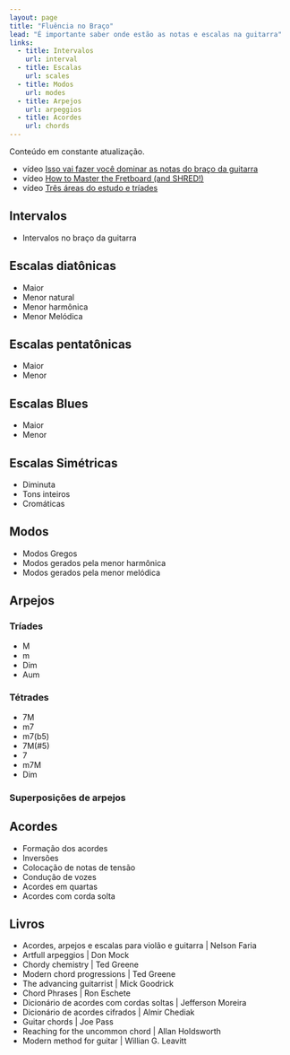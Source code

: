 ```yaml
---
layout: page
title: "Fluência no Braço"
lead: "É importante saber onde estão as notas e escalas na guitarra"
links:
  - title: Intervalos
    url: interval
  - title: Escalas
    url: scales
  - title: Modos
    url: modes
  - title: Arpejos
    url: arpeggios
  - title: Acordes
    url: chords
---
```


<div class="alert alert-primary" role="alert">
  Conteúdo em constante atualização.
</div>

* <span class="badge badge-primary">vídeo</span> [Isso vai fazer você dominar as notas do braço da guitarra](/music/2020/03/18/dominar-braco-guitarra/)
* <span class="badge badge-primary">vídeo</span> [How to Master the Fretboard (and SHRED!)](/music/2020/03/29/master-fretboard-shred/)
* <span class="badge badge-primary">vídeo</span> [Três áreas do estudo e tríades](/music/2019/09/02/estudo-triade/)

## Intervalos

* Intervalos no braço da guitarra

## Escalas diatônicas

* Maior
* Menor natural
* Menor harmônica
* Menor Melódica

## Escalas pentatônicas

* Maior
* Menor

## Escalas Blues

* Maior
* Menor

## Escalas Simétricas

* Diminuta
* Tons inteiros
* Cromáticas

## Modos

* Modos Gregos
* Modos gerados pela menor harmônica
* Modos gerados pela menor melódica

## Arpejos

### Tríades

* M
* m
* Dim
* Aum

### Tétrades

* 7M
* m7
* m7(b5)
* 7M(#5)
* 7
* m7M
* Dim

### Superposições de arpejos

## Acordes

* Formação dos acordes
* Inversões
* Colocação de notas de tensão
* Condução de vozes
* Acordes em quartas
* Acordes com corda solta

## Livros

* Acordes, arpejos e escalas para violão e guitarra | Nelson Faria
* Artfull arpeggios | Don Mock
* Chordy chemistry | Ted Greene
* Modern chord progressions | Ted Greene
* The advancing guitarrist | Mick Goodrick
* Chord Phrases | Ron Eschete
* Dicionário de acordes com cordas soltas | Jefferson Moreira
* Dicionário de acordes cifrados | Almir Chediak
* Guitar chords | Joe Pass
* Reaching for the uncommon chord | Allan Holdsworth
* Modern method for guitar | Willian G. Leavitt
